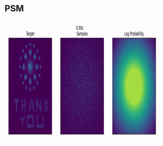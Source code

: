 # PSM
<p align="center">
<img align="middle" src="./ezgif-4-3872b20161.gif" width="1300" height="400" />
</p>
